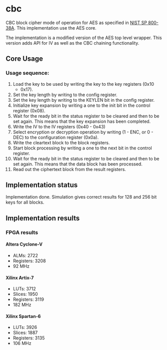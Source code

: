 # cbc
CBC block cipher mode of operation for AES as specified in
[NIST SP 800-38A](https://csrc.nist.gov/publications/detail/sp/800-38a/final). This
implementation use the AES core.

The implementation is a modified version of the AES top level
wrapper. This version adds API for IV as well as the CBC chaining
functionality.

## Core Usage

### Usage sequence:
1. Load the key to be used by writing the key to the key registers (0x10
   - 0x17).
2. Set the key length by writing to the config register.
3. Set the key length by writing to the KEYLEN bit in the config register.
4. Initialize key expansion by writing a one to the init bit in the
   control register (0x08).
5. Wait for the ready bit in the status register to be cleared and then to be set again. This means that the key expansion has been completed.
6. Write the IV to the IV registers (0x40 - 0x43)
7. Select encryption or decryption operation by writing (1 - ENC, or 0 -
   DEC) to the configuration register (0x0a).
8. Write the cleartext block to the block registers.
9. Start block processing by writing a one to the next bit in the control register.
10. Wait for the ready bit in the status register to be cleared and then to be set again. This means that the data block has been processed.
11. Read out the ciphertext block from the result registers.


## Implementation status
Implementation done.
Simulation gives correct results for 128 and 256 bit keys for all blocks.


## Implementation results

### FPGA results

#### Altera Cyclone-V

- ALMs:      2722
- Registers: 3208
- 92 MHz


#### Xilinx Artix-7

- LUTs:      3712
- Slices:    1950
- Registers: 3119
- 182 MHz


#### Xilinx Spartan-6

- LUTs:      3926
- Slices:    1887
- Registers: 3135
- 106 MHz
